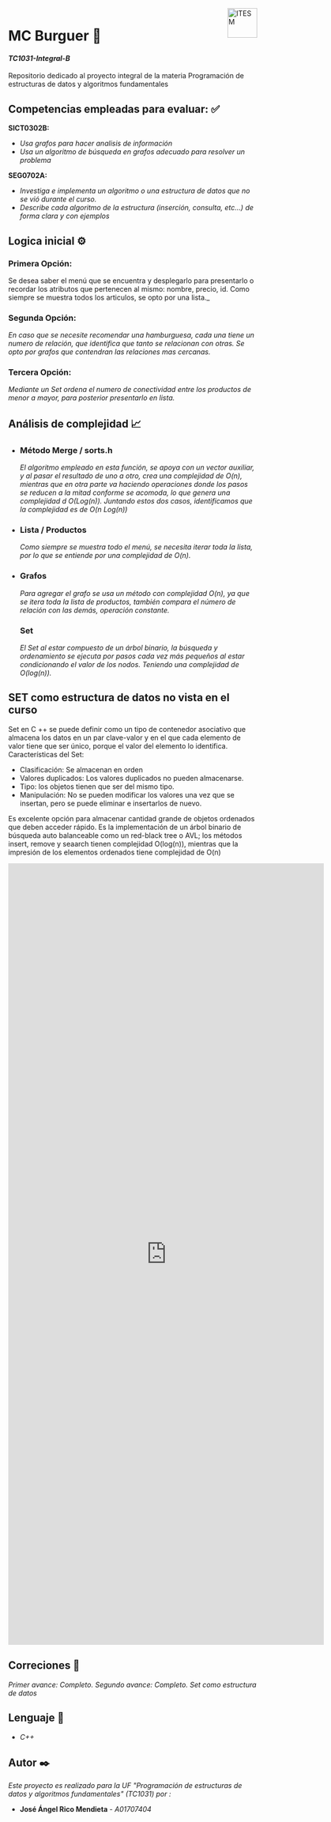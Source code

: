 
<a href="tec.mx">
    <img src="https://javier.rodriguez.org.mx/itesm/2014/tecnologico-de-monterrey-black.png" alt="ITESM" title="ITESM" align="right" height="60" />
</a>

# **MC Burguer** 🍔

#### **_TC1031-Integral-B_**
Repositorio dedicado al proyecto integral de la materia Programación de estructuras de datos y algoritmos fundamentales
## **Competencias empleadas para evaluar:** ✅
**SICT0302B:**
* _Usa grafos para hacer analisis de información_
* _Usa un algoritmo de búsqueda en grafos adecuado para resolver un problema_


**SEG0702A:**
* _Investiga e implementa un algoritmo o una estructura de datos que no se vió durante el curso._
* _Describe cada algoritmo de la estructura (inserción, consulta, etc...) de forma clara y con ejemplos_


## **Logica inicial** ⚙️ 
### **Primera Opción:**
Se desea saber el menú que se encuentra y desplegarlo para presentarlo o recordar los atributos que pertenecen al mismo: nombre, precio, id. Como siempre se muestra todos los articulos, se opto por una lista._


### **Segunda Opción:** 
_En caso que se necesite recomendar una hamburguesa, cada una tiene un numero de relación, que identifica que tanto se relacionan con otras. Se opto por grafos que contendran las relaciones mas cercanas._


### **Tercera Opción:** 
_Mediante un Set ordena el numero de conectividad entre los productos de menor a mayor, para posterior presentarlo en lista._


## **Análisis de complejidad** 📈 

*   ### **Método Merge / sorts.h**
    _El algoritmo empleado en esta función, se apoya con un vector auxiliar, y al pasar el resultado de uno a otro, crea una complejidad de O(n), mientras que en otra parte va haciendo operaciones donde los pasos se reducen a la mitad conforme se acomoda, lo que genera una complejidad d O(Log(n)). Juntando estos dos casos, identificamos que la complejidad es de O(n Log(n))_
*   ### **Lista / Productos**
    _Como siempre se muestra todo el menú, se necesita iterar toda la lista, por lo que se entiende por una complejidad de O(n)._
*   ### **Grafos**
    _Para agregar el grafo se usa un método con complejidad O(n), ya que se itera toda la lista de productos, también compara el número de relación con las demás, operación constante._
    ### **Set**
    _El Set al estar compuesto de un árbol binario, la búsqueda y ordenamiento se ejecuta por pasos cada vez más pequeños al estar condicionando el valor de los nodos. Teniendo una complejidad de O(log(n))._
## **SET como estructura de datos no vista en el curso**
Set en C ++ se puede definir como un tipo de contenedor asociativo que almacena los datos en un par clave-valor y en el que cada elemento de valor tiene que ser único, porque el valor del elemento lo identifica. Características del Set:
*	Clasificación: Se almacenan en orden
*	Valores duplicados: Los valores duplicados no pueden almacenarse.
*	Tipo: los objetos tienen que ser del mismo tipo.
*	Manipulación: No se pueden modificar los valores una vez que se insertan, pero se puede eliminar e insertarlos de nuevo.


Es excelente opción para almacenar cantidad grande de objetos ordenados que deben acceder rápido.
Es la implementación de un árbol binario de búsqueda auto balanceable como un red-black tree o AVL; los métodos insert, remove y seaarch tienen complejidad O(log(n)), mientras que la impresión de los elementos ordenados tiene complejidad de O(n)



<iframe
  src="https://carbon.now.sh/embed?bg=rgba%28171%2C+184%2C+195%2C+1%29&t=seti&wt=none&l=auto&ds=true&dsyoff=20px&dsblur=68px&wc=true&wa=true&pv=56px&ph=56px&ln=false&fl=1&fm=Hack&fs=14px&lh=133%25&si=false&es=2x&wm=false&code=%252F%252F%2520CPP%2520program%2520to%2520demonstrate%2520various%2520functions%2520of%250A%252F%252F%2520Set%2520in%2520C%252B%252B%2520STL%250A%2523include%2520%253Ciostream%253E%250A%2523include%2520%253Citerator%253E%250A%2523include%2520%253Cset%253E%250A%250Ausing%2520namespace%2520std%253B%250A%250Aint%2520main%28%29%250A%257B%250A%2509%252F%252F%2520empty%2520set%2520container%250A%2509set%253Cint%252C%2520greater%253Cint%253E%2520%253E%2520s1%253B%250A%250A%2509%252F%252F%2520insert%2520elements%2520in%2520random%2520order%250A%2509s1.insert%2840%29%253B%250A%2509s1.insert%2830%29%253B%250A%2509s1.insert%2860%29%253B%250A%2509s1.insert%2820%29%253B%250A%2509s1.insert%2850%29%253B%250A%250A%2509%252F%252F%2520only%2520one%252050%2520will%2520be%2520added%2520to%2520the%2520set%250A%2509s1.insert%2850%29%253B%250A%2509s1.insert%2810%29%253B%250A%250A%2509%252F%252F%2520printing%2520set%2520s1%250A%2509set%253Cint%252C%2520greater%253Cint%253E%2520%253E%253A%253Aiterator%2520itr%253B%250A%2509cout%2520%253C%253C%2520%2522%255CnThe%2520set%2520s1%2520is%2520%253A%2520%255Cn%2522%253B%250A%2509for%2520%28itr%2520%253D%2520s1.begin%28%29%253B%2520itr%2520%21%253D%2520s1.end%28%29%253B%2520itr%252B%252B%29%2520%257B%250A%2509%2509cout%2520%253C%253C%2520*itr%2520%253C%253C%2520%2522%2520%2522%253B%250A%2509%257D%250A%2509cout%2520%253C%253C%2520endl%253B%250A%250A%2509%252F%252F%2520assigning%2520the%2520elements%2520from%2520s1%2520to%2520s2%250A%2509set%253Cint%253E%2520s2%28s1.begin%28%29%252C%2520s1.end%28%29%29%253B%250A%250A%2509%252F%252F%2520print%2520all%2520elements%2520of%2520the%2520set%2520s2%250A%2509cout%2520%253C%253C%2520%2522%255CnThe%2520set%2520s2%2520after%2520assign%2520from%2520s1%2520is%2520%253A%2520%255Cn%2522%253B%250A%2509for%2520%28itr%2520%253D%2520s2.begin%28%29%253B%2520itr%2520%21%253D%2520s2.end%28%29%253B%2520itr%252B%252B%29%2520%257B%250A%2509%2509cout%2520%253C%253C%2520*itr%2520%253C%253C%2520%2522%2520%2522%253B%250A%2509%257D%250A%2509cout%2520%253C%253C%2520endl%253B%250A%250A%2509%252F%252F%2520remove%2520all%2520elements%2520up%2520to%252030%2520in%2520s2%250A%2509cout%2520%253C%253C%2520%2522%255Cns2%2520after%2520removal%2520of%2520elements%2520less%2520than%252030%2520%2522%250A%2509%2509%2509%2522%253A%255Cn%2522%253B%250A%2509s2.erase%28s2.begin%28%29%252C%2520s2.find%2830%29%29%253B%250A%2509for%2520%28itr%2520%253D%2520s2.begin%28%29%253B%2520itr%2520%21%253D%2520s2.end%28%29%253B%2520itr%252B%252B%29%2520%257B%250A%2509%2509cout%2520%253C%253C%2520*itr%2520%253C%253C%2520%2522%2520%2522%253B%250A%2509%257D%250A%250A%2509%252F%252F%2520remove%2520element%2520with%2520value%252050%2520in%2520s2%250A%2509int%2520num%253B%250A%2509num%2520%253D%2520s2.erase%2850%29%253B%250A%2509cout%2520%253C%253C%2520%2522%255Cns2.erase%2850%29%2520%253A%2520%2522%253B%250A%2509cout%2520%253C%253C%2520num%2520%253C%253C%2520%2522%2520removed%255Cn%2522%253B%250A%2509for%2520%28itr%2520%253D%2520s2.begin%28%29%253B%2520itr%2520%21%253D%2520s2.end%28%29%253B%2520itr%252B%252B%29%2520%257B%250A%2509%2509cout%2520%253C%253C%2520*itr%2520%253C%253C%2520%2522%2520%2522%253B%250A%2509%257D%250A%250A%2509cout%2520%253C%253C%2520endl%253B%250A%250A%2509%252F%252F%2520lower%2520bound%2520and%2520upper%2520bound%2520for%2520set%2520s1%250A%2509cout%2520%253C%253C%2520%2522s1.lower_bound%2840%29%2520%253A%2520%255Cn%2522%250A%2509%2509%253C%253C%2520*s1.lower_bound%2840%29%2520%253C%253C%2520endl%253B%250A%2509cout%2520%253C%253C%2520%2522s1.upper_bound%2840%29%2520%253A%2520%255Cn%2522%250A%2509%2509%253C%253C%2520*s1.upper_bound%2840%29%2520%253C%253C%2520endl%253B%250A%250A%2509%252F%252F%2520lower%2520bound%2520and%2520upper%2520bound%2520for%2520set%2520s2%250A%2509cout%2520%253C%253C%2520%2522s2.lower_bound%2840%29%2520%253A%255Cn%2522%250A%2509%2509%253C%253C%2520*s2.lower_bound%2840%29%2520%253C%253C%2520endl%253B%250A%2509cout%2520%253C%253C%2520%2522s2.upper_bound%2840%29%2520%253A%2520%255Cn%2522%250A%2509%2509%253C%253C%2520*s2.upper_bound%2840%29%2520%253C%253C%2520endl%253B%250A%250A%2509return%25200%253B%250A%257D"
  style="width: 639px; height: 1582px; border:0; transform: scale(1); overflow:hidden;"
  sandbox="allow-scripts allow-same-origin">
</iframe>


## **Correciones** 📌
 _Primer avance: Completo._
 _Segundo avance: Completo._
 _Set como estructura de datos_

## **Lenguaje** 👅
*  *C++*

## **Autor** ✒️
_Este proyecto es realizado para la UF "Programación de estructuras de datos y algoritmos fundamentales" (TC1031) por :_
* **José Ángel Rico Mendieta** - *A01707404*

